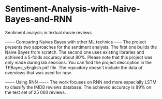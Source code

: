 # Sentiment-Analysis-with-Naive-Bayes-and-RNN

Sentiment analysis in textual movie reviews

----- Comparing Naives Bayes with other ML technics ----
The project presents two approaches for the sentiment analysis. The first one builds the Naive Bayes from scratch. The second one uses existing libraries and achieved a 5-folds accuracy about 80%. Please note that this project was only made during lab sessions.
You can find the project description in the TPBayes_vEnglish.pdf file. The repository doesn't include the data of overviews that was used for now.

----- Using RNN -----
The work focuses on RNN and more especially LSTM to classify the IMDB reviews database. The achieved accuracy is 89% on the test set of 25 000 reviews.
